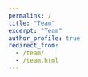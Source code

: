 ```yaml
---
permalink: /
title: "Team"
excerpt: "Team"
author_profile: true
redirect_from: 
  - /team/
  - /team.html
---
```

